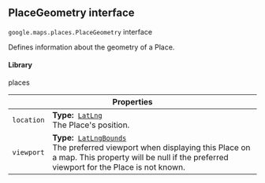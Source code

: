 <h2 id="PlaceGeometry"> PlaceGeometry interface </h2><p>
<code><span itemprop="path">google.maps.places</span>.<span itemprop="name">PlaceGeometry</span></code>
interface
</p><p>Defines information about the geometry of a Place.</p><h4>Library</h4><p>places</p><div class="devsite-table-wrapper"><table class="properties responsive" summary="interface PlaceGeometry - Properties">
<thead>
<tr><th colspan="2">Properties</th>
</tr></thead>
<tbody>
<tr id="PlaceGeometry.location">
<td><code><span>location</span></code></td>
<td><div><strong>Type:</strong>&nbsp; <code><a href="https://github.com/amenadiel/google-maps-documentation/blob/master/docs/LatLng.md">LatLng</a></code></div>
<div class="desc">The Place's position.</div></td>
</tr>
<tr id="PlaceGeometry.viewport">
<td><code><span>viewport</span></code></td>
<td><div><strong>Type:</strong>&nbsp; <code><a href="https://github.com/amenadiel/google-maps-documentation/blob/master/docs/LatLngBounds.md">LatLngBounds</a></code></div>
<div class="desc">The preferred viewport when displaying this Place on a map. This property will be null if the preferred viewport for the Place is not known.</div></td>
</tr>
</tbody>
</table></div>